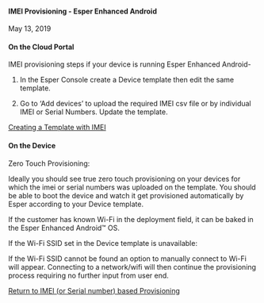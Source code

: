 #### IMEI Provisioning - Esper Enhanced Android

May 13, 2019

#### On the Cloud Portal

IMEI provisioning steps if your device is running Esper Enhanced Android-

1. In the Esper Console create a Device template then edit the same template.

2. Go to ‘Add devices’ to upload the required IMEI csv file or by individual IMEI or Serial Numbers. 
Update the template.

[Creating a Template with IMEI](../../../device-template/imei-provisioning-template/index.md)

#### On the Device 
Zero Touch Provisioning:

Ideally you should see true zero touch provisioning on your devices for which the imei or serial numbers was uploaded on the template. You should be able to boot the device and watch it get provisioned automatically by Esper according to your Device template. 

If the customer has known Wi-Fi in the deployment field, it can be baked in the Esper Enhanced Android™ OS. 

If the Wi-Fi SSID set in the Device template is unavailable:

If the Wi-Fi SSID cannot be found an option to manually connect to Wi-Fi will appear. Connecting to a network/wifi will then continue the provisioning process requiring no further input from user end.



[Return to IMEI (or Serial number) based Provisioning](../index.md)
